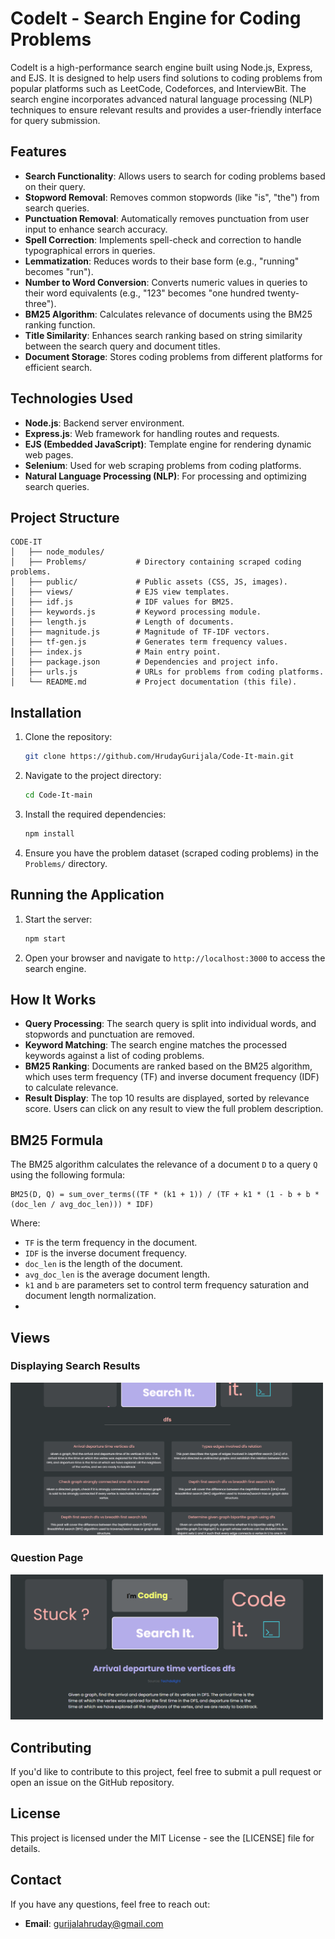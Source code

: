 # CodeIt - Search Engine for Coding Problems

CodeIt is a high-performance search engine built using Node.js, Express, and EJS. It is designed to help users find solutions to coding problems from popular platforms such as LeetCode, Codeforces, and InterviewBit. The search engine incorporates advanced natural language processing (NLP) techniques to ensure relevant results and provides a user-friendly interface for query submission.

## Features

- **Search Functionality**: Allows users to search for coding problems based on their query.
- **Stopword Removal**: Removes common stopwords (like "is", "the") from search queries.
- **Punctuation Removal**: Automatically removes punctuation from user input to enhance search accuracy.
- **Spell Correction**: Implements spell-check and correction to handle typographical errors in queries.
- **Lemmatization**: Reduces words to their base form (e.g., "running" becomes "run").
- **Number to Word Conversion**: Converts numeric values in queries to their word equivalents (e.g., "123" becomes "one hundred twenty-three").
- **BM25 Algorithm**: Calculates relevance of documents using the BM25 ranking function.
- **Title Similarity**: Enhances search ranking based on string similarity between the search query and document titles.
- **Document Storage**: Stores coding problems from different platforms for efficient search.

## Technologies Used

- **Node.js**: Backend server environment.
- **Express.js**: Web framework for handling routes and requests.
- **EJS (Embedded JavaScript)**: Template engine for rendering dynamic web pages.
- **Selenium**: Used for web scraping problems from coding platforms.
- **Natural Language Processing (NLP)**: For processing and optimizing search queries.

## Project Structure

```
CODE-IT
│   ├── node_modules/
│   ├── Problems/           # Directory containing scraped coding problems.
│   ├── public/             # Public assets (CSS, JS, images).
│   ├── views/              # EJS view templates.
│   ├── idf.js              # IDF values for BM25.
│   ├── keywords.js         # Keyword processing module.
│   ├── length.js           # Length of documents.
│   ├── magnitude.js        # Magnitude of TF-IDF vectors.
│   ├── tf-gen.js           # Generates term frequency values.
│   ├── index.js            # Main entry point.
│   ├── package.json        # Dependencies and project info.
│   ├── urls.js             # URLs for problems from coding platforms.
│   └── README.md           # Project documentation (this file).
```

## Installation

1. Clone the repository:
   ```bash
   git clone https://github.com/HrudayGurijala/Code-It-main.git
   ```
   
2. Navigate to the project directory:
   ```bash
   cd Code-It-main
   ```

3. Install the required dependencies:
   ```bash
   npm install
   ```

4. Ensure you have the problem dataset (scraped coding problems) in the `Problems/` directory.

## Running the Application

1. Start the server:
   ```bash
   npm start
   ```

2. Open your browser and navigate to `http://localhost:3000` to access the search engine.

## How It Works

- **Query Processing**: The search query is split into individual words, and stopwords and punctuation are removed. 
- **Keyword Matching**: The search engine matches the processed keywords against a list of coding problems.
- **BM25 Ranking**: Documents are ranked based on the BM25 algorithm, which uses term frequency (TF) and inverse document frequency (IDF) to calculate relevance.
- **Result Display**: The top 10 results are displayed, sorted by relevance score. Users can click on any result to view the full problem description.

## BM25 Formula

The BM25 algorithm calculates the relevance of a document `D` to a query `Q` using the following formula:

```
BM25(D, Q) = sum_over_terms((TF * (k1 + 1)) / (TF + k1 * (1 - b + b * (doc_len / avg_doc_len))) * IDF)
```

Where:
- `TF` is the term frequency in the document.
- `IDF` is the inverse document frequency.
- `doc_len` is the length of the document.
- `avg_doc_len` is the average document length.
- `k1` and `b` are parameters set to control term frequency saturation and document length normalization.
- 
## Views

### Displaying Search Results
<img src="demo1.png" alt="Initial State" width="500"/>

### Question Page 
<img src="demo2.png" alt="Initial State" width="500"/>

## Contributing

If you'd like to contribute to this project, feel free to submit a pull request or open an issue on the GitHub repository.

## License

This project is licensed under the MIT License - see the [LICENSE] file for details.

## Contact

If you have any questions, feel free to reach out:

- **Email**: [gurijalahruday@gmail.com](mailto:gurijalahruday@gmail.com)
